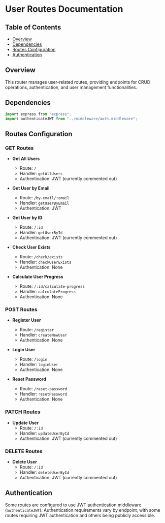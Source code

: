 # User Routes Documentation

## Table of Contents

- [Overview](#overview)
- [Dependencies](#dependencies)
- [Routes Configuration](#routes-configuration)
- [Authentication](#authentication)

## Overview

This router manages user-related routes, providing endpoints for CRUD operations, authentication, and user management functionalities.

## Dependencies

```typescript
import express from "express";
import authenticateJWT from "../middleware/auth.middleware";
```

## Routes Configuration

### GET Routes

- **Get All Users**

  - Route: `/`
  - Handler: `getAllUsers`
  - Authentication: JWT (currently commented out)

- **Get User by Email**

  - Route: `/by-email/:email`
  - Handler: `getUserByEmail`
  - Authentication: JWT

- **Get User by ID**

  - Route: `/:id`
  - Handler: `getUserById`
  - Authentication: JWT (currently commented out)

- **Check User Exists**

  - Route: `/check/exists`
  - Handler: `checkUserExists`
  - Authentication: None

- **Calculate User Progress**
  - Route: `/:id/calculate-progress`
  - Handler: `calculateProgress`
  - Authentication: None

### POST Routes

- **Register User**

  - Route: `/register`
  - Handler: `createNewUser`
  - Authentication: None

- **Login User**

  - Route: `/login`
  - Handler: `loginUser`
  - Authentication: None

- **Reset Password**
  - Route: `/reset-password`
  - Handler: `resetPassword`
  - Authentication: None

### PATCH Routes

- **Update User**
  - Route: `/:id`
  - Handler: `updateUserById`
  - Authentication: JWT (currently commented out)

### DELETE Routes

- **Delete User**
  - Route: `/:id`
  - Handler: `deleteUserById`
  - Authentication: JWT (currently commented out)

## Authentication

Some routes are configured to use JWT authentication middleware (`authenticateJWT`). Authentication requirements vary by endpoint, with some routes requiring JWT authentication and others being publicly accessible.

